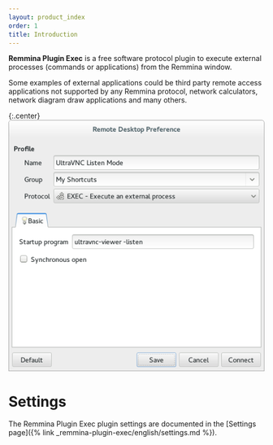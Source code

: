 ```yaml
---
layout: product_index
order: 1
title: Introduction
---
```

**Remmina Plugin Exec** is a free software protocol plugin to execute external
processes (commands or applications) from the Remmina window.

Some examples of external applications could be third party remote access
applications not supported by any Remmina protocol, network calculators,
network diagram draw applications and many others.

{:.center}
![General settings](/resources/remmina-plugin-exec/archive/latest/english/general.png)

# Settings

The Remmina Plugin Exec plugin settings are documented in the
[Settings page]({% link _remmina-plugin-exec/english/settings.md %}).